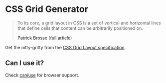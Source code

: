 # CSS Grid Generator

> To its core, a grid layout in CSS is a set of vertical and horizontal lines that define cells that content can be arbitrarily positioned on.
>
> [Patrick Brosse](https://twitter.com/patrickbrosset) ([full article](https://medium.com/@patrickbrosset/css-grid-layout-6c9cba6e8a5a))

Get the nitty-gritty from the [CSS Grid Layout specification](http://www.w3.org/TR/css-grid-1/).

## Can I use it?

Check [caniuse](http://caniuse.com/#feat=css-grid) for browser support.
